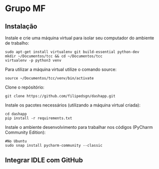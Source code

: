 # Grupo MF

## Instalação

Instale e crie uma máquina virtual para isolar seu computador do ambiente de trabalho:

    sudo apt-get install virtualenv git build-essential python-dev
    mkdir ~/Documentos/tcc && cd ~/Documentos/tcc
    virtualenv -p python3 venv

Para utilizar a máquina virtual utilize o comando source:

    source ~/Documentos/tcc/venv/bin/activate

Clone o repósitório:

    git clone https://github.com/filipedsgn/dashapp.git

Instale os pacotes necessários (utilizando a máquina virtual criada):

    cd dashapp
    pip install -r requirements.txt

Instale o ambiente desenvolvimento para trabalhar nos códigos (PyCharm Community Edition):

    #No Ubuntu
    sudo snap install pycharm-community --classic

## Integrar IDLE com GitHub